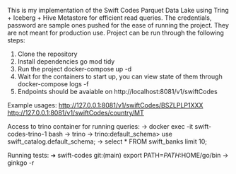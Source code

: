 This is my implementation of the Swift Codes Parquet Data Lake using Tring + Iceberg + Hive Metastore for efficient read queries.
The credentials, password are sample ones pushed for the ease of running the project. They are not meant for production use.
Project can be run through the following steps:
1. Clone the repository
2. Install dependencies go mod tidy
3. Run the project docker-compose up -d
4. Wait for the containers to start up, you can view state of them through docker-compose logs -f
5. Endpoints should be avaiable on http://localhost:8081/v1/swiftCodes

Example usages:
http://127.0.0.1:8081/v1/swiftCodes/BSZLPLP1XXX
http://127.0.0.1:8081/v1/swiftCodes/country/MT


Access to trino container for running queries:
-> docker exec -it swift-codes-trino-1  bash
-> trino
-> trino:default_schema> use swift_catalog.default_schema;
-> select * FROM swift_banks limit 10;

Running tests:
➜  swift-codes git:(main) export PATH=$PATH:$HOME/go/bin
-> ginkgo -r
